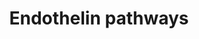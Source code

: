 ---
annotations:
- id: DOID:10763
  parent: cardiovascular system disease
  type: Disease Ontology
  value: hypertension
- id: DOID:10913
  parent: cardiovascular system disease
  type: Disease Ontology
  value: benign essential hypertension
- id: CL:0000192
  parent: native cell
  type: Cell Type Ontology
  value: smooth muscle cell
- id: CL:0000071
  parent: native cell
  type: Cell Type Ontology
  value: blood vessel endothelial cell
- id: PW:0000314
  parent: regulatory pathway
  type: Pathway Ontology
  value: calcium/calmodulin dependent signaling pathway
- id: PW:0000228
  parent: signaling pathway
  type: Pathway Ontology
  value: G protein mediated signaling pathway via Galphai family
- id: PW:0000227
  parent: signaling pathway
  type: Pathway Ontology
  value: G protein mediated signaling pathway via Galphas family
- id: PW:0000006
  parent: signaling pathway
  type: Pathway Ontology
  value: Ras superfamily mediated signaling pathway
- id: PW:0000229
  parent: signaling pathway
  type: Pathway Ontology
  value: G protein mediated signaling pathway via Galphaq family
- id: PW:0000506
  parent: signaling pathway
  type: Pathway Ontology
  value: endothelin signaling pathway
authors:
- Mkutmon
- MaintBot
- Eweitz
description: Endothelin-1 is a bicyclic 21 amino acid peptide, produced primarily
  in the endothelium. It is a potent stimulus of long-lasting and persistent vasoconstriction.
  It also has a role as a stimulus of inflammation, oxidative stress and cellular
  proliferation.
last-edited: 2021-05-21
organisms:
- Bos taurus
redirect_from:
- /index.php/Pathway:WP3246
- /instance/WP3246
- /instance/WP3246_r117509
revision: r117509
schema-jsonld:
- '@context': https://schema.org/
  '@id': https://wikipathways.github.io/pathways/WP3246.html
  '@type': Dataset
  creator:
    '@type': Organization
    name: WikiPathways
  description: Endothelin-1 is a bicyclic 21 amino acid peptide, produced primarily
    in the endothelium. It is a potent stimulus of long-lasting and persistent vasoconstriction.
    It also has a role as a stimulus of inflammation, oxidative stress and cellular
    proliferation.
  keywords:
  - ADCY10
  - ADRA1A
  - ADRB1
  - ATP
  - ATP2A2
  - Arachidonic acid
  - CAD
  - CALCRL
  - CNN1
  - COII
  - CT
  - Ca2+
  - Citrulline
  - DAG
  - ECE1
  - EDN1
  - EDNRA
  - EDNRB
  - GNA15
  - GNAI1
  - GNAS
  - GNB5
  - GNG13
  - GTP
  - IP3
  - K+
  - L-Arginine
  - MAP2K1
  - MAPK1
  - MYL1
  - MYLK
  - 'NO'
  - NOS3
  - NPY
  - NPY1R
  - PIP2
  - PLCB1
  - PRKCA
  - PTGIR
  - RAF1
  - RAMP1
  - RIIAD1
  - cAMP
  - cGMP
  license: CC0
  name: Endothelin pathways
seo: CreativeWork
title: Endothelin pathways
wpid: WP3246
---